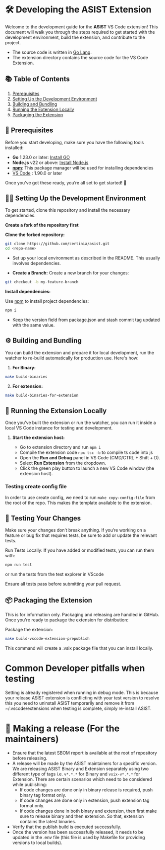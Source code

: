 # 🛠️ Developing the ASIST Extension

Welcome to the development guide for the **ASIST** VS Code extension! This document will walk you through the steps required to get started with the development environment, build the extension, and contribute to the project.

- The source code is written in [Go Lang](https://go.dev/).
- The extension directory contains the source code for the VS Code Extension.

## 📚 Table of Contents

1. [Prerequisites](#-prerequisites)
2. [Setting Up the Development Environment](#-setting-up-the-development-environment)
3. [Building and Bundling](#%EF%B8%8F-building-and-bundling)
4. [Running the Extension Locally](#-running-the-extension-locally)
5. [Packaging the Extension](#-packaging-the-extension)

## 🔧 Prerequisites

Before you start developing, make sure you have the following tools installed:

- **Go** 1.23.0 or later: [Install GO](https://go.dev/)
- **Node.js** v22 or above: [Install Node.js](https://nodejs.org/en/)
- **[npm](https://www.npmjs.com/)**: This package manager will be used for installing dependencies
- [VS Code](https://code.visualstudio.com/) : 1.90.0 or later

Once you’ve got these ready, you’re all set to get started! 🚀

## 👨‍💻 Setting Up the Development Environment

To get started, clone this repository and install the necessary dependencies.

**Create a fork of the repository first**

**Clone the forked repository:** 
```zsh
git clone https://github.com/certinia/asist.git
cd <repo-name>
```
* Set up your local environment as described in the README. This usually involves dependencies.

* **Create a Branch:** Create a new branch for your changes:
```zsh
git checkout -b my-feature-branch
```

**Install dependencies:**

   Use [npm](https://www.npmjs.com/) to install project dependencies:

```zsh
npm i
```
- Keep the version field from package.json and stash commit tag updated with the same value.

## ⚙️ Building and Bundling

You can build the extension and prepare it for local development, run the watcher to re-build automatically for production use. Here's how:

1. **For Binary:**
```zsh
make build-binaries
```

2. **For extension:**
```zsh
make build-binaries-for-extension
```

## 🏁 Running the Extension Locally

Once you’ve built the extension or run the watcher, you can run it inside a local VS Code instance for testing and development.

1. **Start the extension host:**

   - Go to extension directory and run `npm i`
   - Compile the extension code `npx tsc -b` to compile ts code into js
   - Open the **Run and Debug** panel in VS Code (CMD/CTRL + Shift + D).
   - Select **Run Extension** from the dropdown.
   - Click the green play button to launch a new VS Code window (the extension host).

### Testing create config file

In order to use create config, we need to run `make copy-config-file` from the root of the repo.
This makes the template available to the extension.

## 🧪 Testing Your Changes

Make sure your changes don’t break anything. If you’re working on a feature or bug fix that requires tests, be sure to add or update the relevant tests.

Run Tests Locally:
If you have added or modified tests, you can run them with:

```zsh
npm run test
```

or run the tests from the test explorer in VScode

Ensure all tests pass before submitting your pull request.

## 📦 Packaging the Extension

This is for information only. Packaging and releasing are handled in GitHub.
Once you're ready to package the extension for distribution:

Package the extension:

```zsh
make build-vscode-extension-prepublish
```
This command will create a .vsix package file that you can install locally.

# Common Developer pitfalls when testing

Setting is already registered when running in debug mode. This is because your release ASIST extension is conflicting with your test version to resolve this you need to uninstall ASIST temporarily and remove it from \~/.vscode/extensions when testing is complete, simply re-install ASIST.

# 🚀 Making a release (For the maintainers)

- Ensure that the latest SBOM report is available at the root of repository before releasing.
- A release will be made by the ASIST maintainers for a specific version. We are releasing ASIST Binary and Extension separately using two different type of tags i.e. `v*.*.*` for Binary and `vsix-v*.*.*` for Extension. There are certain scenarios which need to be considered while publishing:
   - If code changes are done only in binary release is required, push binary tag format only.
   - If code changes are done only in extension, push extension tag format only.
   - If code changes done in both binary and extension, then first make sure to release binary and then extension. So that, extension contains the latest binaries.
- Verify that the publish build is executed successfully.
- Once the version has been successfully released, it needs to be updated in the .env file (this file is used by Makefile for providing versions to local builds).
